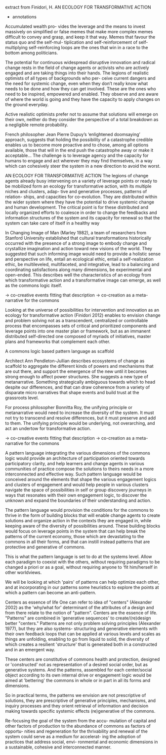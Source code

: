 extract from Finidori, H.
AN ECOLOGY FOR TRANSFORMATIVE ACTION

+ annotations


Accumulated wealth pro- vides the leverage and the means to invest massively on simplified or false memes that make more complex memes difficult to convey and grasp, and keep it that way. Memes that favour the status quo and the self-mul- tiplication and self-reinforcement of self-multiplying self-reinforcing loops are the ones that win in a race to the bottom among politicians. 

The potential for continuous widespread disruptive innovation and radical change rests in the field of change agents or activists who are actively engaged and are taking things into their hands. The legions of realistic optimists of all types of backgrounds who per- ceive current dangers and the need for systemic change, even when they don’t really know what needs to be done and how they can get involved. These are the ones who need to be inspired, empowered and enabled. They observe and are aware of where the world is going and they have the capacity to apply changes on the
ground everyday.

Active realistic optimists prefer not to assume that solutions will emerge on their own, neither do they consider the perspective of a total breakdown as a negligible remote probability.

French philosopher Jean Pierre Dupuy’s ‘enlightened doomsaying’ approach, suggests that holding the possibility of a catastrophe credible enables us to become more proactive and to chose, among all options available, those that will in the end
push the catastrophe away or make it acceptable...
The challenge is to leverage agency and the capacity for humans to engage and act wherever they may find themselves, in a way which can cohesively steer the system in a new direction to avoid the worst.

AN ECOLOGY FOR TRANSFORMATIVE ACTION
The legions of change agents already busy intervening on a variety of leverage points or ready to be mobilized form an ecology for transformative action, with its multiple niches and clusters, adap- tive and generative processes, patterns of relation- ships, and capacities for co-evolution. They are distributed within the wider system where they have the potential to drive systemic change and human development. The critical point is for these distributed and locally organized efforts to coalesce in order to change the feedbacks and information structures of the system and its capacity for renewal so that the system can
take care of itself in a healthy way


In Changing Image of Man (Marley 1982), a team of researchers from Stanford University established that cultural transformations historically occurred with the presence of a strong image to embody change and crystallize imagination and action toward new visions of the world. They suggested that such informing image would need to provide a holistic sense and perspective on life, entail an ecological ethic, entail a self-realization ethic, be multileveled, multifaceted, and integrative, lead to a balancing and coordinating satisfactions along many dimensions, be experimental and open-ended. This describes well the characteristics of an ecology from which transformative action and a transformative image can emerge, as well as the commons logic itself.

-> co-creative events fitting that description
-> co-creation as a meta-narrative for the commons


Looking at the universe of possibilities for intervention and innovation as an ecology for transformative action (Finidori 2012) enables to envision change and problem solving not as a transcendent, centralized or controllable process that encompasses sets of critical and prioritized components and leverage points into one master plan or framework, but as an immanent distributed self-directed one composed of myriads of initiatives, master plans and frameworks that complement each other.

A commons logic based pattern language as scaffold

Architect Ann Pendleton-Jullian describes ecosystems of change as scaffold to aggregate the different kinds of powers and mechanisms that are out there, and support the emergence of the new until it becomes strong enough to affect power structures. She suggests a new type of metanarrative. Something strategically ambiguous towards which to head despite our differences, and that can draw coherence from a variety of disparate micro narratives that shape events and build trust at the grassroots level.

For process philosopher Bonnitta Roy, the unifying principle or metanarrative would need to increase the diversity of the system. It must not try to transcend and resolve differences, but it must preserve and add to them. The unifying principle would be underlying, not overarching, and act an undertow for transformative action.


-> co-creative events fitting that description
-> co-creation as a meta-narrative for the commons

A pattern language integrating the various dimensions of the commons logic would provide an architecture of participation oriented towards participatory clarity, and help learners and change agents in various communities of practice compose the solutions to theirs needs in a more interconnected and effective way. Such pattern language would be conceived around the elements that shape the various engagement logics and clusters of engagement and would help people in various clusters navigate the space of possibilities in self or group discovery journeys in ways that resonates with their own engagement logic, to discover the unknown and expand the boundaries of their understanding and action.

The pattern language would provision the conditions for the commons to thrive in the form of building blocks that will enable change agents to create solutions and organize action in the contexts they are engaged in, while keeping aware of the diversity of possibilities around. These building blocks would focus on leverage points in the system that can help break the patterns of the current economy, those which are devastating to the commons in all their forms, and that can instill instead patterns that are protective and generative of commons.

This is what the pattern language is set to do at the systems level. Allow each paradigm to coexist with the others, without requiring paradigms to be changed a priori or as a goal, without requiring anyone to ‘fit him/herself in other worldviews.

We will be looking at which 'pairs' of patterns can help optimize each other, and at incorporating in our patterns some heuristics to explore the points at which a pattern can become an anti-pattern.

Centers as essence of life
One can refer to idea of "centers" (Alexander 2002) as the 'why/what for' determinant of the attributes of a design and from there relate to the notion of "pattern". Centers are the essence of life. "Patterns" are combined in 'generative sequences' to create/(re)design better "centers."
Patterns are not only problem solving principles (Alexander 1977), but they are also systems- structuring and generative elements with their own feedback loops that can be applied at various levels and scales as things are unfolding, enabling to go from liquid to solid, the diversity of which creates a
resilient 'structure' that is generated both in a constructed and in an emergent way.


These centers are constitutive of commons health and protection, designed or 'constructed' not as representation of a desired social order, but as generative systems. And the patterns, assembled for each center/social object according to its own internal drive or engagement logic would be aimed at 'bettering' the commons in whole or in part in all its forms and dimensions.

So in practical terms, the patterns we envision are not prescriptive of solutions, they are prescriptive of generative principles, mechanisms, and inquiry processes and they orient retrieval of information and decision making towards specific systemic effects (re)generative of the commons.


Re-focusing the goal of the system from the accu- mulation of capital and other factors of production to the abundance of commons as factors of opportu- nities and regeneration for the thrivability and renewal of the system could serve as a medium for accelerat- ing the adoption of practices that address social, envi- ronmental and economic dimensions in a sustainable,
cohesive and interconnected manner.

